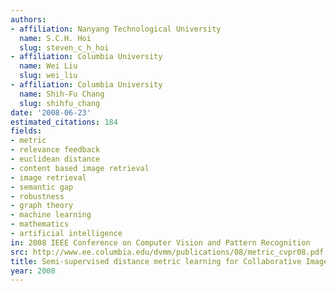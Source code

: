 ```yaml
---
authors:
- affiliation: Nanyang Technological University
  name: S.C.H. Hoi
  slug: steven_c_h_hoi
- affiliation: Columbia University
  name: Wei Liu
  slug: wei_liu
- affiliation: Columbia University
  name: Shih-Fu Chang
  slug: shihfu_chang
date: '2008-06-23'
estimated_citations: 184
fields:
- metric
- relevance feedback
- euclidean distance
- content based image retrieval
- image retrieval
- semantic gap
- robustness
- graph theory
- machine learning
- mathematics
- artificial intelligence
in: 2008 IEEE Conference on Computer Vision and Pattern Recognition
src: http://www.ee.columbia.edu/dvmm/publications/08/metric_cvpr08.pdf
title: Semi-supervised distance metric learning for Collaborative Image Retrieval
year: 2008
---
```

